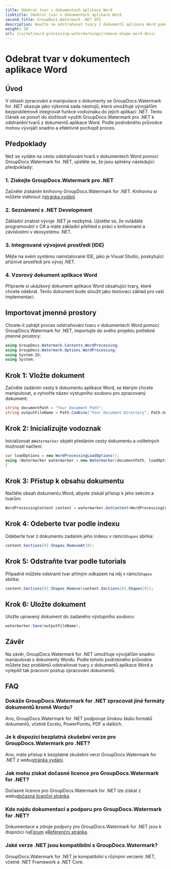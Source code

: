 ```yaml
---
title: Odebrat tvar v dokumentech aplikace Word
linktitle: Odebrat tvar v dokumentech aplikace Word
second_title: GroupDocs.Watermark .NET API
description: Naučte se odstraňovat tvary z dokumentů aplikace Word pomocí GroupDocs.Watermark for .NET. Snadná, efektivní a výkonná manipulace s dokumenty.
weight: 30
url: /cs/net/word-processing-watermarkings/remove-shape-word-docs/
---
```


# Odebrat tvar v dokumentech aplikace Word

## Úvod
V oblasti zpracování a manipulace s dokumenty se GroupDocs.Watermark for .NET ukazuje jako výkonná sada nástrojů, která umožňuje vývojářům bezproblémově integrovat funkce vodoznaku do jejich aplikací .NET. Tento článek se ponoří do složitosti využití GroupDocs.Watermark pro .NET k odstranění tvarů z dokumentů aplikace Word. Podle podrobného průvodce mohou vývojáři snadno a efektivně pochopit proces.
## Předpoklady
Než se vydáte na cestu odstraňování tvarů v dokumentech Word pomocí GroupDocs.Watermark for .NET, ujistěte se, že jsou splněny následující předpoklady:
### 1. Získejte GroupDocs.Watermark pro .NET
 Začněte získáním knihovny GroupDocs.Watermark for .NET. Knihovnu si můžete stáhnout z[stránka vydání](https://releases.groupdocs.com/Watermark/net/).
### 2. Seznámení s .NET Development
Základní znalost vývoje .NET je nezbytná. Ujistěte se, že ovládáte programování v C# a máte základní přehled o práci s knihovnami a závislostmi v ekosystému .NET.
### 3. Integrované vývojové prostředí (IDE)
Mějte na svém systému nainstalované IDE, jako je Visual Studio, poskytující příznivé prostředí pro vývoj .NET. 
### 4. Vzorový dokument aplikace Word
Připravte si ukázkový dokument aplikace Word obsahující tvary, které chcete odebrat. Tento dokument bude sloužit jako testovací základ pro vaši implementaci.

## Importovat jmenné prostory
Chcete-li zahájit proces odstraňování tvaru v dokumentech Word pomocí GroupDocs.Watermark for .NET, importujte do svého projektu potřebné jmenné prostory:
```csharp
using GroupDocs.Watermark.Contents.WordProcessing;
using GroupDocs.Watermark.Options.WordProcessing;
using System.IO;
using System;
```
## Krok 1: Vložte dokument
Začněte zadáním cesty k dokumentu aplikace Word, se kterým chcete manipulovat, a vytvořte název výstupního souboru pro zpracovaný dokument:
```csharp
string documentPath = "Your Document Path";
string outputFileName = Path.Combine("Your Document Directory", Path.GetFileName(documentPath));
```
## Krok 2: Inicializujte vodoznak
 Inicializovat a`Watermarker` objekt předáním cesty dokumentu a volitelných možností načtení:
```csharp
var loadOptions = new WordProcessingLoadOptions();
using (Watermarker watermarker = new Watermarker(documentPath, loadOptions))
{
```
## Krok 3: Přístup k obsahu dokumentu
Načtěte obsah dokumentu Word, abyste získali přístup k jeho sekcím a tvarům:
```csharp
WordProcessingContent content = watermarker.GetContent<WordProcessingContent>();
```
## Krok 4: Odeberte tvar podle indexu
 Odeberte tvar z dokumentu zadáním jeho indexu v rámci`Shapes` sbírka:
```csharp
content.Sections[0].Shapes.RemoveAt(0);
```
## Krok 5: Odstraňte tvar podle tutorials
 Případně můžete odstranit tvar přímým odkazem na něj v rámci`Shapes` sbírka:
```csharp
content.Sections[0].Shapes.Remove(content.Sections[0].Shapes[0]);
```
## Krok 6: Uložte dokument
Uložte upravený dokument do zadaného výstupního souboru:
```csharp
watermarker.Save(outputFileName);
```

## Závěr
Na závěr, GroupDocs.Watermark for .NET umožňuje vývojářům snadno manipulovat s dokumenty Wordu. Podle tohoto podrobného průvodce můžete bez problémů odstraňovat tvary z dokumentů aplikace Word a vylepšit tak pracovní postup zpracování dokumentů.
## FAQ
### Dokáže GroupDocs.Watermark for .NET zpracovat jiné formáty dokumentů kromě Wordu?
Ano, GroupDocs.Watermark for .NET podporuje širokou škálu formátů dokumentů, včetně Excelu, PowerPointu, PDF a dalších.
### Je k dispozici bezplatná zkušební verze pro GroupDocs.Watermark pro .NET?
 Ano, máte přístup k bezplatné zkušební verzi GroupDocs.Watermark for .NET z webu[stránka vydání](https://releases.groupdocs.com/).
### Jak mohu získat dočasné licence pro GroupDocs.Watermark for .NET?
 Dočasné licence pro GroupDocs.Watermark for .NET lze získat z webu[dočasná licenční stránka](https://purchase.groupdocs.com/temporary-license/).
### Kde najdu dokumentaci a podporu pro GroupDocs.Watermark for .NET?
 Dokumentace a zdroje podpory pro GroupDocs.Watermark for .NET jsou k dispozici na[Fórum](https://forum.groupdocs.com/c/watermark/19) a[Referenční stránka](https://tutorials.groupdocs.com/Watermark/net/).
### Jaké verze .NET jsou kompatibilní s GroupDocs.Watermark?
GroupDocs.Watermark for .NET je kompatibilní s různými verzemi .NET, včetně .NET Framework a .NET Core.